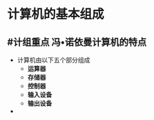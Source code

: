 # 计算机的基本组成
## #计组重点 冯•诺依曼计算机的特点
- 计算机由以下五个部分组成
	- **运算器**
	- **存储器**
	- **控制器**
	- **输入设备**
	- **输出设备**
- 